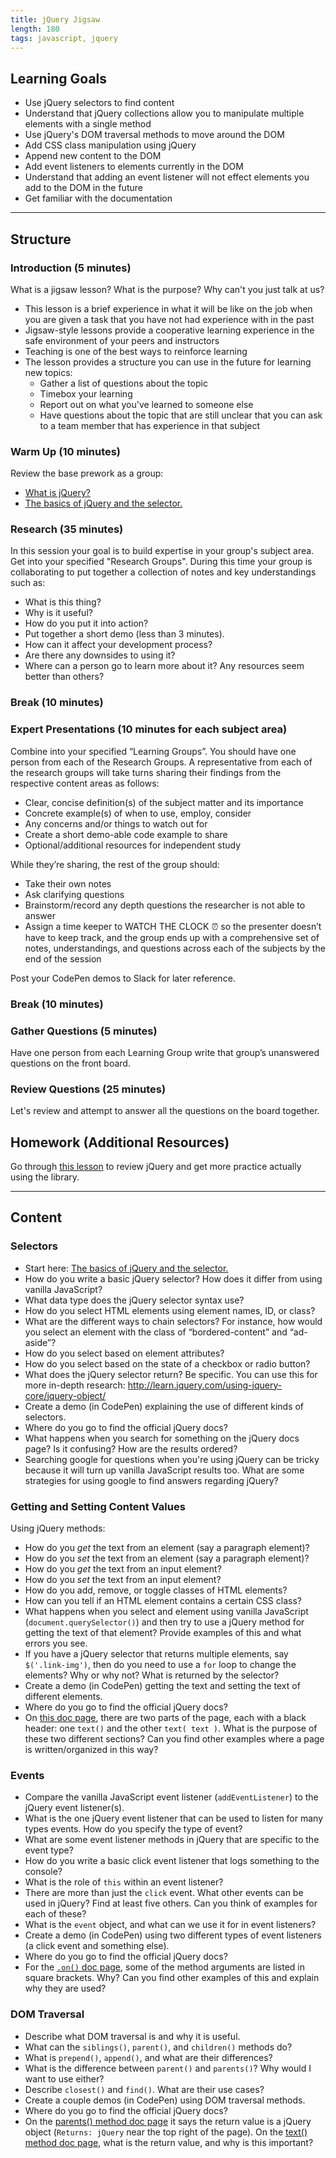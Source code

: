 ```yaml
---
title: jQuery Jigsaw
length: 180
tags: javascript, jquery
---
```


## Learning Goals

* Use jQuery selectors to find content
* Understand that jQuery collections allow you to manipulate multiple elements with a single method
* Use jQuery's DOM traversal methods to move around the DOM
* Add CSS class manipulation using jQuery
* Append new content to the DOM
* Add event listeners to elements currently in the DOM
* Understand that adding an event listener will not effect elements you add to the DOM in the future
* Get familiar with the documentation

***

## Structure

### Introduction (5 minutes)

What is a jigsaw lesson? What is the purpose? Why can't you just talk at us?

* This lesson is a brief experience in what it will be like on the job when you are given a task that you have not had experience with in the past
* Jigsaw-style lessons provide a cooperative learning experience in the safe environment of your peers and instructors
* Teaching is one of the best ways to reinforce learning
* The lesson provides a structure you can use in the future for learning new topics:
  * Gather a list of questions about the topic
  * Timebox your learning
  * Report out on what you've learned to someone else
  * Have questions about the topic that are still unclear that you can ask to a team member that has experience in that subject

### Warm Up (10 minutes)

Review the base prework as a group:

* [What is jQuery?](https://www.youtube.com/watch?v=T2mFyPxL-fU)
* [The basics of jQuery and the selector.](https://medium.com/@jaeger.rob/jquery-selectors-the-absolute-basics-d781500c722c#.q6q4j61fj)

### Research (35 minutes)

In this session your goal is to build expertise in your group's subject area. Get into your specified "Research Groups". During this time your group is collaborating to put together a collection of notes and key understandings such as:

* What is this thing?
* Why is it useful?
* How do you put it into action?
* Put together a short demo (less than 3 minutes).
* How can it affect your development process?
* Are there any downsides to using it?
* Where can a person go to learn more about it? Any resources seem better than others?

### Break (10 minutes)

### Expert Presentations (10 minutes for each subject area)

Combine into your specified “Learning Groups”. You should have one person from each of the Research Groups. A representative from each of the research groups will take turns sharing their findings from the respective content areas as follows:

* Clear, concise definition(s) of the subject matter and its importance
* Concrete example(s) of when to use, employ, consider
* Any concerns and/or things to watch out for
* Create a short demo-able code example to share
* Optional/additional resources for independent study

While they’re sharing, the rest of the group should:

* Take their own notes
* Ask clarifying questions
* Brainstorm/record any depth questions the researcher is not able to answer
* Assign a time keeper to WATCH THE CLOCK :alarm_clock: so the presenter doesn’t have to keep track, and the group ends up with a comprehensive set of notes, understandings, and questions across each of the subjects by the end of the session

Post your CodePen demos to Slack for later reference.

### Break (10 minutes)

### Gather Questions (5 minutes)

Have one person from each Learning Group write that group’s unanswered questions on the front board.

### Review Questions (25 minutes)

Let's review and attempt to answer all the questions on the board together.

## Homework (Additional Resources)

Go through [this lesson](http://frontend.turing.io/lessons/module-1/introduction-to-jquery.html) to review jQuery and get more practice actually using the library.

***

## Content

### Selectors

* Start here: [The basics of jQuery and the selector.](https://medium.com/@jaeger.rob/jquery-selectors-the-absolute-basics-d781500c722c#.q6q4j61fj)
* How do you write a basic jQuery selector? How does it differ from using vanilla JavaScript?
* What data type does the jQuery selector syntax use?
* How do you select HTML elements using element names, ID, or class?
* What are the different ways to chain selectors? For instance, how would you select an element with the class of “bordered-content” and “ad-aside”?
* How do you select based on element attributes?
* How do you select based on the state of a checkbox or radio button?
* What does the jQuery selector return? Be specific. You can use this for more in-depth research: http://learn.jquery.com/using-jquery-core/jquery-object/
* Create a demo (in CodePen) explaining the use of different kinds of selectors.
* Where do you go to find the official jQuery docs?
* What happens when you search for something on the jQuery docs page? Is it confusing? How are the results ordered?
* Searching google for questions when you're using jQuery can be tricky because it will turn up vanilla JavaScript results too. What are some strategies for using google to find answers regarding jQuery?

### Getting and Setting Content Values

Using jQuery methods:

* How do you _get_ the text from an element (say a paragraph element)?
* How do you _set_ the text from an element (say a paragraph element)?
* How do you _get_ the text from an input element?
* How do you _set_ the text from an input element?
* How do you add, remove, or toggle classes of HTML elements?
* How can you tell if an HTML element contains a certain CSS class?
* What happens when you select and element using vanilla JavaScript (`document.querySelector()`) and then try to use a jQuery method for getting the text of that element? Provide examples of this and what errors you see.
* If you have a jQuery selector that returns multiple elements, say `$('.link-img')`, then do you need to use a `for` loop to change the elements? Why or why not? What is returned by the selector?
* Create a demo (in CodePen) getting the text and setting the text of different elements.
* Where do you go to find the official jQuery docs?
* On [this doc page](http://api.jquery.com/text/), there are two parts of the page, each with a black header: one `text()` and the other `text( text )`. What is the purpose of these two different sections? Can you find other examples where a page is written/organized in this way?


### Events

* Compare the vanilla JavaScript event listener (`addEventListener`) to the jQuery event listener(s).
* What is the one jQuery event listener that can be used to listen for many types events. How do you specify the type of event?
* What are some event listener methods in jQuery that are specific to the event type?
* How do you write a basic click event listener that logs something to the console?
* What is the role of `this` within an event listener?
* There are more than just the `click` event. What other events can be used in jQuery? Find at least five others. Can you think of examples for each of these?
* What is the `event` object, and what can we use it for in event listeners?
* Create a demo (in CodePen) using two different types of event listeners (a click event and something else).
* Where do you go to find the official jQuery docs?
* For the [`.on()` doc page](http://api.jquery.com/on/), some of the method arguments are listed in square brackets. Why? Can you find other examples of this and explain why they are used?

### DOM Traversal

* Describe what DOM traversal is and why it is useful.
* What can the `siblings()`, `parent()`, and `children()` methods do?
* What is `prepend()`, `append()`, and what are their differences?
* What is the difference between `parent()` and `parents()`? Why would I want to use either?
* Describe `closest()` and `find()`. What are their use cases?
* Create a couple demos (in CodePen) using DOM traversal methods.
* Where do you go to find the official jQuery docs?
* On the [parents() method doc page](https://api.jquery.com/parents/) it says the return value is a jQuery object (`Returns: jQuery` near the top right of the page). On the [text() method doc page](http://api.jquery.com/text/), what is the return value, and why is this important?
